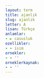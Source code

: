 ```yaml
---
layout: term
title: ajanlık
slug: ajanlik
letter: A
lisan: Türkçe
anlamlar:
- ► casusluk
ozellikler:
- - isim
ornekler:
- - ''
orneklerkaynak:
- - ''
---
```

